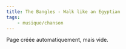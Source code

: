 ```yaml
---
title: The Bangles - Walk like an Egyptian
tags:
    - musique/chanson
---
```


Page créée automatiquement, mais vide.
